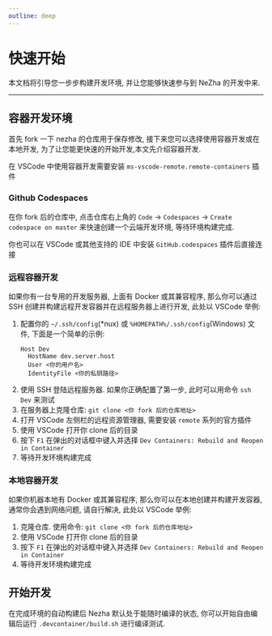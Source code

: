 ```yaml
---
outline: deep
---
```


# 快速开始

本文档将引导您一步步构建开发环境, 并让您能够快速参与到 NeZha 的开发中来.

---

## 容器开发环境

首先 fork 一下 nezha 的仓库用于保存修改, 接下来您可以选择使用容器开发或在本地开发, 为了让您能更快速的开始开发,本文先介绍容器开发.

在 VSCode 中使用容器开发需要安装 `ms-vscode-remote.remote-containers` 插件

### Github Codespaces

在你 fork 后的仓库中, 点击仓库右上角的 `Code` -> `Codespaces` -> `Create codespace on master` 来快速创建一个云端开发环境, 等待环境构建完成.

你也可以在 VSCode 或其他支持的 IDE 中安装 `GitHub.codespaces` 插件后直接连接

### 远程容器开发

如果你有一台专用的开发服务器, 上面有 Docker 或其兼容程序, 那么你可以通过 SSH 创建并构建远程开发容器并在远程服务器上进行开发, 此处以 VSCode 举例:

1. 配置你的 `~/.ssh/config`(*nux) 或 `%HOMEPATH%/.ssh/config`(Windows) 文件, 下面是一个简单的示例:
   ```
   Host Dev
     HostName dev.server.host
     User <你的用户名>
     IdentityFile <你的私钥路径>
   ```
2. 使用 SSH 登陆远程服务器. 如果你正确配置了第一步, 此时可以用命令 `ssh Dev` 来测试
3. 在服务器上克隆仓库: `git clone <你 fork 后的仓库地址>`
4. 打开 VSCode 左侧栏的远程资源管理器, 需要安装 `remote` 系列的官方插件
5. 使用 VSCode 打开你 clone 后的目录
6. 按下 `F1` 在弹出的对话框中键入并选择 `Dev Containers: Rebuild and Reopen in Container`
7. 等待开发环境构建完成

### 本地容器开发

如果你机器本地有 Docker 或其兼容程序, 那么你可以在本地创建并构建开发容器, 通常你会遇到网络问题, 请自行解决, 此处以 VSCode 举例:

1. 克隆仓库.
   使用命令: `git clone <你 fork 后的仓库地址>`
2. 使用 VSCode 打开你 clone 后的目录
3. 按下 `F1` 在弹出的对话框中键入并选择 `Dev Containers: Rebuild and Reopen in Container`
4. 等待开发环境构建完成

## 开始开发

在完成环境的自动构建后 Nezha 默认处于能随时编译的状态, 你可以开始自由编辑后运行 `.devcontainer/build.sh` 进行编译测试.
